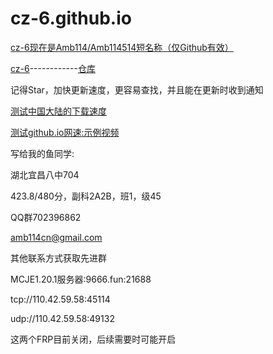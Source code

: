# cz-6.github.io

[cz-6现在是Amb114/Amb114514短名称（仅Github有效）](https://github.com/Amb114)

[cz-6](https://github.com/cz-6)------------[仓库](https://github.com/cz-6/cz-6.github.io)

记得Star，加快更新速度，更容易查找，并且能在更新时收到通知

[测试中国大陆的下载速度](https://autopatchcn.yuanshen.com/client_app/update/hk4e_cn/game_4.8.0_5.1.0_hdiff_tVANuDpJCgAdJjPC.zip)

[测试github.io网速:示例视频](https://cz-6.github.io/f/example.mp4)

写给我的鱼同学:

湖北宜昌八中704

423.8/480分，副科2A2B，班1，级45

QQ群702396862

amb114cn@gmail.com

其他联系方式获取先进群

MCJE1.20.1服务器:9666.fun:21688

tcp://110.42.59.58:45114

udp://110.42.59.58:49132

这两个FRP目前关闭，后续需要时可能开启
